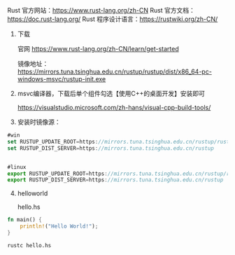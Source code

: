 Rust 官方网站：https://www.rust-lang.org/zh-CN
Rust 官方文档：https://doc.rust-lang.org/
Rust 程序设计语言：https://rustwiki.org/zh-CN/



1. 下载

   官网 https://www.rust-lang.org/zh-CN/learn/get-started

   镜像地址：https://mirrors.tuna.tsinghua.edu.cn/rustup/rustup/dist/x86_64-pc-windows-msvc/rustup-init.exe

2. msvc编译器，下载后单个组件勾选【使用C++的桌面开发】安装即可

   https://visualstudio.microsoft.com/zh-hans/visual-cpp-build-tools/

3. 安装时镜像源：

```javascript
#win
set RUSTUP_UPDATE_ROOT=https://mirrors.tuna.tsinghua.edu.cn/rustup/rustup
set RUSTUP_DIST_SERVER=https://mirrors.tuna.tsinghua.edu.cn/rustup


#linux
export RUSTUP_UPDATE_ROOT=https://mirrors.tuna.tsinghua.edu.cn/rustup/rustup
export RUSTUP_DIST_SERVER=https://mirrors.tuna.tsinghua.edu.cn/rustup
```

4. helloworld

   hello.hs

```rust
fn main() {
    println!("Hello World!");
}
```
```shell
rustc hello.hs
```

